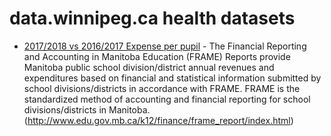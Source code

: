 # data.winnipeg.ca health datasets
* [2017/2018 vs 2016/2017 Expense per pupil](https://data.winnipeg.ca/d/wpfu-b5ac) - The Financial Reporting and Accounting in Manitoba Education (FRAME) Reports provide Manitoba public school division/district annual revenues and expenditures based on financial and statistical information submitted by school divisions/districts in accordance with FRAME. FRAME is the standardized method of accounting and financial reporting for school divisions/districts in Manitoba. (<a href="http://www.edu.gov.mb.ca/k12/finance/frame_report/index.html" target="_blank" rel="nofollow external">http://www.edu.gov.mb.ca/k12/finance/frame_report/index.html</a>)
